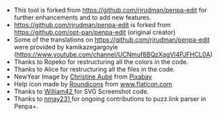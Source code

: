 * This tool is forked from https://github.com/rjrudman/penpa-edit for further enhancements and to add new features.
* https://github.com/rjrudman/penpa-edit is forked from https://github.com/opt-pan/penpa-edit (original creator)
* Some of the translations on https://github.com/rjrudman/penpa-edit were provided by kamikazegargoyle (https://www.youtube.com/channel/UCNmuf8BQzXqgVl4PJFHCL0A)
* Thanks to Ropeko for restructuring all the colors in the code.
* Thanks to Alice for restructuring all the files in the code.
* NewYear Image by <a href="https://pixabay.com/users/christy1-30666/?utm_source=link-attribution&amp;utm_medium=referral&amp;utm_campaign=image&amp;utm_content=102971">Christine Aubé</a> from <a href="https://pixabay.com/?utm_source=link-attribution&amp;utm_medium=referral&amp;utm_campaign=image&amp;utm_content=102971">Pixabay</a>
* Help icon made by <a href="https://www.flaticon.com/authors/roundicons" title="Roundicons">Roundicons</a> from <a href="https://www.flaticon.com/" title="Flaticon">www.flaticon.com</a>
* Thanks to <a href="https://github.com/william42"> William42 </a> for SVG Screenshot code.
* Thanks to <a href="https://github.com/nmay231"> nmay231 </a> for ongoing contributions to puzz.link parser in Penpa+.